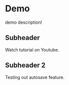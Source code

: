 # Demo

demo description!


## Subheader

Watch tutorial on Youtube.

## Subheader 2

Testing out autosave feature.